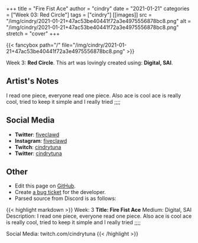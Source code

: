 +++
title =       "Fire Fist Ace"
author =      "cindry"
date =        "2021-01-21"
categories =  ["Week 03: Red Circle"]
tags =        ["cindry"]
[[images]]
                      src = "/img/cindry/2021-01-21+47ac53be40441f72a3e4975556878bc8.png"
                      alt = "/img/cindry/2021-01-21+47ac53be40441f72a3e4975556878bc8.png"
                      stretch = "cover"
+++


{{< fancybox path="/" file="/img/cindry/2021-01-21+47ac53be40441f72a3e4975556878bc8.png" >}}


Week 3: **Red Circle**. This art was lovingly created using: **Digital, SAI**.

## Artist's Notes

I read one piece, everyone read one piece.
Also ace is cool ace is really cool, tried to keep it simple and I really tried ;;;;

## Social Media

- **Twitter**: [fiveclawd]()
- **Instagram**: [fiveclawd]()
- **Twitch**: [cindrytuna]()
- **Twitter**: [cindrytuna]()


## Other

- Edit this page on [GitHub](https://github.com/teaminkling/web-refresh/edit/main/blog/content/blog/cindry-week-3-6fd7.md).
- Create [a bug ticket](https://github.com/teaminkling/web-refresh/issues/new?assignees=&labels=bug&template=problem-report.md&title=) for the developer.
- Parsed source from Discord is as follows:

{{< highlight markdown >}}
Week: 3
**Title:  Fire Fist Ace**
Medium: Digital, SAI
Description: 
I read one piece, everyone read one piece.
Also ace is cool ace is really cool, tried to keep it simple and I really tried ;;;;

Social Media: twitch.com/cindrytuna
{{< /highlight >}}